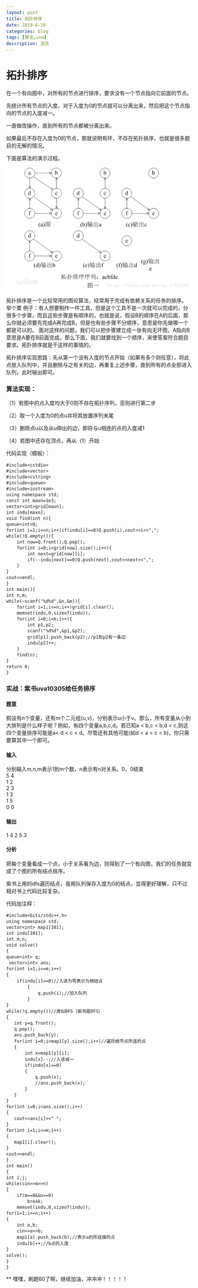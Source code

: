 ```yaml
---
layout: post
title: 拓扑排序
date: 2019-6-10
categories: blog
tags: [算法,uva]
description: 语言
---
```

# 拓扑排序
在一个有向图中，对所有的节点进行排序，要求没有一个节点指向它前面的节点。

先统计所有节点的入度，对于入度为0的节点就可以分离出来，然后把这个节点指向的节点的入度减一。

一直做改操作，直到所有的节点都被分离出来。

如果最后不存在入度为0的节点，那就说明有环，不存在拓扑排序，也就是很多题目的无解的情况。

下面是算法的演示过程。

 ![拓扑排序](img/拓扑排序.png)

拓扑排序是一个比较常用的图论算法，经常用于完成有依赖关系的任务的排序。
举个栗 例子：有人想要制作一件工具，但是这个工具不是一次就可以完成的，分很多个步骤，而且这些步骤是有顺序的，也就是说，假设B的顺序在A的后面，那么你就必须要先完成A再完成B，但是也有些步骤不分顺序，意思是你先做哪一个都是可以的。
面对这样的问题，我们可以把步骤建立成一张有向无环图，A指向B意思是A要在B前面完成，那么下面，我们就要找到一个顺序，来使答案符合题目要求。拓扑排序就是干这样的事情的。

拓扑排序实现思路：先从第一个没有入度的节点开始（如果有多个则任意），将此点放入队列中，并且删除与之有关的边，再重复上述步骤，直到所有的点全部进入队列，此时输出即可。

### 算法实现：

（1）若图中的点入度均大于0则不存在拓扑序列，否则进行第二步

（2）取一个入度为0的点u并将其放置序列末尾

（3）删除点u以及从u伸出的边，即将与u相连的点的入度减1

（4）若图中还存在顶点，再从（1）开始

代码实现（模板）：

    #include<cstdio> 
    #include<vector>
    #include<cstring>
    #include<queue>
    #include<iostream>
    using namespace std;
    const int maxn=1e3;
    vector<int>grid[maxn];
    int indu[maxn];
    void find(int n){
	queue<int>Q;
	for(int i=1;i<=n;i++)if(indu[i]==0)Q.push(i),cout<<i<<",";
	while(!Q.empty()){
		int now=Q.front();Q.pop();
		for(int i=0;i<grid[now].size();i++){
			int next=grid[now][i];
			if(--indu[next]==0)Q.push(next),cout<<next<<",";
		}
	}
	cout<<endl;
    }
    int main(){
	int n,m;
	while(~scanf("%d%d",&n,&m)){
		for(int i=1;i<=n;i++)grid[i].clear();
		memset(indu,0,sizeof(indu));
		for(int i=0;i<m;i++){
			int p1,p2;
			scanf("%d%d",&p1,&p2);
			grid[p1].push_back(p2);//p1到p2有一条边
			indu[p2]++;
		}
		find(n);
	}
	return 0;
    }

### 实战：紫书uva10305给任务排序

#### 题意
假设有n个变量，还有m个二元组(u,v)，分别表示u小于v。那么，所有变量从小到大排列是什么样子呢？例如，有四个变量a,b,c,d。若已知a < b,c < b,d < c,则这四个变量排序可能是a< d < c < d。尽管还有其他可能(如d < a < c < b)，你只需要算其中一个即可。

#### 输入
分别输入m,n,m表示1到m个数，n表示有n对关系。0，0结束</br>
5 4</br>
1 2</br>
2 3</br>
1 3</br>
1 5</br>
0 0</br>

#### 输出

1 4 2 5 3

#### 分析
把每个变量看成一个点，小于关系看为边，则得到了一个有向图，我们的任务就变成了个图的所有结点排序。

   紫书上用的dfs遍历结点，我用队列保存入度为0的结点，显得更好理解，只不过相对书上代码比较复杂。


代码加注释：</br>

    #include<bits/stdc++.h>
    using namespace std;
    vector<int> map1[101];
    int indu[101];
    int m,n;
    void solve()
    {
    queue<int> q;
     vector<int> ans;
    for(int i=1;i<=m;i++)
    {
        if(indu[i]==0)//入读为零表示为根结点
            {
                q.push(i);//加入队列
            }
    }
    while(!q.empty())//类似BFS（紫书是DFS）
    {
       int y=q.front();
       q.pop();
       ans.push_back(y);
       for(int i=0;i<map1[y].size();i++)//遍历根节点所连的点
       {
           int x=map1[y][i];
           indu[x]--;//入读减一
           if(indu[x]==0)
           {
               q.push(x);
               //ans.push_back(x);
           }
       }
    }
    for(int i=0;i<ans.size();i++)
    {
       cout<<ans[i]<<" ";
    }
    for(int i=1;i<=m;i++)
    {
       map1[i].clear();
    }
    cout<<endl;
    }
    int main()
    {
    int i,j;
    while(cin>>m>>n)
    {
        if(m==0&&n==0)
            break;
        memset(indu,0,sizeof(indu));
    for(i=1;i<=n;i++)
    {
        int a,b;
        cin>>a>>b;
        map1[a].push_back(b);//表示a的所连接的点
        indu[b]++;//b点的入度
    }
    solve();
    }
    }


** 嘿嘿，刷题60了啊，继续加油，冲冲冲！！！！！







